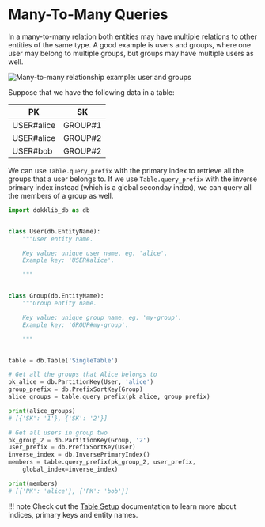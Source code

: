 # Many-To-Many Queries

In a many-to-many relation both entities may have multiple relations to other entities of the same type.
A good example is users and groups, where one user may belong to multiple groups, but groups may have multiple users as well.

![Many-to-many relationship example: user and groups](/img/many-to-many.png)

Suppose that we have the following data in a table:

PK             | SK         
-------------- | ---------- 
USER#alice     | GROUP#1    
USER#alice     | GROUP#2    
USER#bob       | GROUP#2    

We can use `Table.query_prefix` with the primary index to retrieve all the groups that a user belongs to. 
If we use `Table.query_prefix` with the inverse primary index instead (which is a global seconday index), we can query all the members of a group as well.

```python
import dokklib_db as db


class User(db.EntityName):
    """User entity name.

    Key value: unique user name, eg. 'alice'.
    Example key: 'USER#alice'.

    """


class Group(db.EntityName):
    """Group entity name.

    Key value: unique group name, eg. 'my-group'.
    Example key: 'GROUP#my-group'.

    """


table = db.Table('SingleTable')

# Get all the groups that Alice belongs to
pk_alice = db.PartitionKey(User, 'alice')
group_prefix = db.PrefixSortKey(Group)
alice_groups = table.query_prefix(pk_alice, group_prefix)

print(alice_groups)
# [{'SK': '1'}, {'SK': '2'}]

# Get all users in group two
pk_group_2 = db.PartitionKey(Group, '2')
user_prefix = db.PrefixSortKey(User)
inverse_index = db.InversePrimaryIndex()
members = table.query_prefix(pk_group_2, user_prefix, 
    global_index=inverse_index)

print(members)
# [{'PK': 'alice'}, {'PK': 'bob'}]
```

!!! note
    Check out the [Table Setup](table-setup.md) documentation to learn more about indices, primary keys and entity names.

